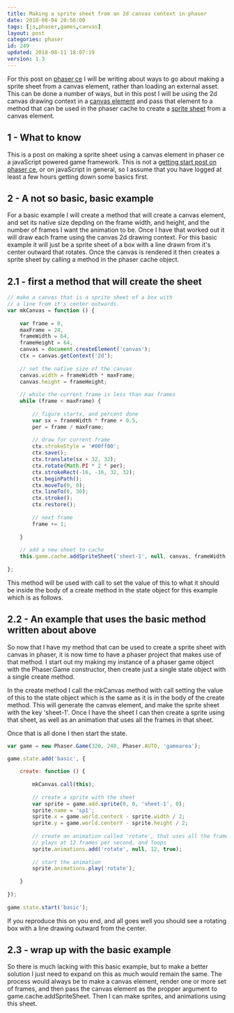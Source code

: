 ```yaml
---
title: Making a sprite sheet from an 2d canvas context in phaser
date: 2018-08-04 20:56:00
tags: [js,phaser,games,canvas]
layout: post
categories: phaser
id: 249
updated: 2018-08-11 18:07:19
version: 1.3
---
```


For this post on [phaser ce](https://photonstorm.github.io/phaser-ce/) I will be writing about ways to go about making a sprite sheet from a canvas element, rather than loading an external asset. This can be done a number of ways, but in this post I will be using the 2d canvas drawing context in a [canvas element](/2017/05/17/canvas-getting-started/) and pass that element to a method that can be used in the phaser cache to create a [sprite sheet](/2017/10/12/phaser-spritesheets/) from a canvas element.

<!-- more -->

## 1 - What to know

This is a post on making a sprite sheet using a canvas element in phaser ce a javaScript powered game framework. This is not a [getting start post on phaser ce](/2017/10/04/phaser-getting-started/), or on javaScript in general, so I assume that you have logged at least a few hours getting down some basics first.

## 2 - A not so basic, basic example

For a basic example I will create a method that will create a canvas element, and set its native size depding on the frame width, and height, and the number of frames I want the animation to be. Once I have that worked out it will draw each frame using the canvas 2d drawing context. For this basic example it will just be a sprite sheet of a box with a line drawn from it's center outward that rotates. Once the canvas is rendered it then creates a sprite sheet by calling a method in the phaser cache object.

## 2.1 - first a method that will create the sheet

```js
// make a canvas that is a sprite sheet of a box with
// a line from it's center outwards.
var mkCanvas = function () {
 
    var frame = 0,
    maxFrame = 24,
    frameWidth = 64,
    frameHeight = 64,
    canvas = document.createElement('canvas');
    ctx = canvas.getContext('2d');
 
    // set the native size of the canvas
    canvas.width = frameWidth * maxFrame;
    canvas.height = frameHeight;
 
    // while the current frame is less than max frames
    while (frame < maxFrame) {
 
        // figure startx, and percent done
        var sx = frameWidth * frame + 0.5,
        per = frame / maxFrame;
 
        // draw for current frame
        ctx.strokeStyle = '#00ff00';
        ctx.save();
        ctx.translate(sx + 32, 32);
        ctx.rotate(Math.PI * 2 * per);
        ctx.strokeRect(-16, -16, 32, 32);
        ctx.beginPath();
        ctx.moveTo(0, 0);
        ctx.lineTo(0, 30);
        ctx.stroke();
        ctx.restore();
 
        // next frame
        frame += 1;
 
    }
 
    // add a new sheet to cache
    this.game.cache.addSpriteSheet('sheet-1', null, canvas, frameWidth, frameHeight, maxFrame, 0, 0);
 
};
```

This method will be used with call to set the value of this to what it should be inside the body of a create method in the state object for this example which is as follows.

## 2.2 - An example that uses the basic method written about above

So now that I have my method that can be used to create a sprite sheet with canvas in phaser, it is now time to have a phaser project that makes use of that method. I start out my making my instance of a phaser game object with the Phaser.Game constructor, then create just a single state object with a single create method. 

In the create method I call the mkCanvas method with call setting the value of this to the state object which is the same as it is in the body of the create method. This will generate the canvas element, and make the sprite sheet with the key 'sheet-1'. Once I have the sheet I can then create a sprite using that sheet, as well as an animation that uses all the frames in that sheet.

Once that is all done I then start the state.

```js
var game = new Phaser.Game(320, 240, Phaser.AUTO, 'gamearea');

game.state.add('basic', {
 
    create: function () {
 
        mkCanvas.call(this);
 
        // create a sprite with the sheet
        var sprite = game.add.sprite(0, 0, 'sheet-1', 0);
        sprite.name = 'sp1';
        sprite.x = game.world.centerX - sprite.width / 2;
        sprite.y = game.world.centerY - sprite.height / 2;
 
        // create an animation called 'rotate', that uses all the frames (null),\
        // plays at 12 frames per second, and loops
        sprite.animations.add('rotate', null, 12, true);
 
        // start the animation
        sprite.animations.play('rotate');
 
    }
 
});
 
game.state.start('basic');
```

If you reproduce this on you end, and all goes well you should see a rotating box with a line drawing outward from the center.

## 2.3 - wrap up with the basic example

So there is much lacking with this basic example, but to make a better solution I just need to expand on this as much would remain the same. The process would always be to make a canvas element, render one or more set of frames, and then pass the canvas element as the propper argument to game.cache.addSpriteSheet. Then I can make sprites, and animations using this sheet.